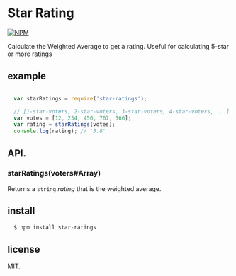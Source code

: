 # Star Rating

[![NPM](https://nodei.co/npm/star-ratings.png?downloads=true&stars=true)](https://nodei.co/npm/star-ratings/)

Calculate the Weighted Average to get a rating. Useful for calculating 5-star or more ratings

## example


```javascript

  var starRatings = require('star-ratings');

  // [1-star-voters, 2-star-voters, 3-star-voters, 4-star-voters, ...]
  var votes = [12, 234, 456, 767, 566];
  var rating = starRatings(votes);
  console.log(rating); // '3.8'
```

## API.

### starRatings(voters#Array)

Returns a `string` _rating_ that is the weighted average.

## install

```javascript
  $ npm install star-ratings
```

## license

MIT.
